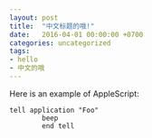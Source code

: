 ```yaml
---
layout: post
title:  "中文标题的哦!"
date:   2016-04-01 00:00:00 +0700
categories: uncategorized
tags:
- hello
- 中文的哦
---
```


Here is an example of AppleScript:

    tell application "Foo"
            beep
	        end tell

